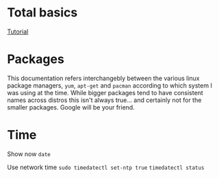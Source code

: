 # Total basics
[Tutorial](http://www.ee.surrey.ac.uk/Teaching/Unix/)

# Packages
This documentation refers interchangebly between the various
linux package managers, `yum`, `apt-get` and `pacman` according
to which system I was using at the time. While bigger packages
tend to have consistent names across distros this isn't always
true... and certainly not for the smaller packages. Google will
be your friend.

# Time
Show now
`date`

Use network time
`sudo timedatectl set-ntp true`
`timedatectl status`
